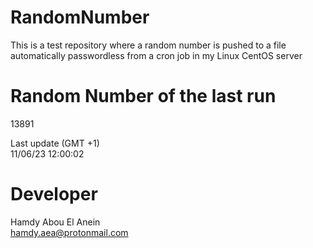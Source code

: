 # RandomNumber    
This is a test repository where a random number is pushed to a file automatically passwordless from a cron job in my Linux CentOS server    
# Random Number of the last run   
13891
      
Last update (GMT +1)    
11/06/23 12:00:02
# Developer    
Hamdy Abou El Anein   
hamdy.aea@protonmail.com
